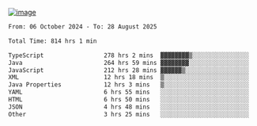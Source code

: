 
[![image](https://github.com/user-attachments/assets/3e37fcfd-5657-4b9d-95f6-80b564699e3f)](https://ayushmaurya.vercel.app)

<!--START_SECTION:waka-->

```txt
From: 06 October 2024 - To: 28 August 2025

Total Time: 814 hrs 1 min

TypeScript                 278 hrs 2 mins  ▓▓▓▓▓▓▓▓▒░░░░░░░░░░░░░░░░   34.01 %
Java                       264 hrs 59 mins ▓▓▓▓▓▓▓▓░░░░░░░░░░░░░░░░░   32.42 %
JavaScript                 212 hrs 28 mins ▓▓▓▓▓▓▒░░░░░░░░░░░░░░░░░░   25.99 %
XML                        12 hrs 18 mins  ▒░░░░░░░░░░░░░░░░░░░░░░░░   01.51 %
Java Properties            12 hrs 3 mins   ▒░░░░░░░░░░░░░░░░░░░░░░░░   01.47 %
YAML                       6 hrs 55 mins   ░░░░░░░░░░░░░░░░░░░░░░░░░   00.85 %
HTML                       6 hrs 50 mins   ░░░░░░░░░░░░░░░░░░░░░░░░░   00.84 %
JSON                       4 hrs 48 mins   ░░░░░░░░░░░░░░░░░░░░░░░░░   00.59 %
Other                      3 hrs 25 mins   ░░░░░░░░░░░░░░░░░░░░░░░░░   00.42 %
```

<!--END_SECTION:waka-->

<!--
**the-t3ch-wizard/the-t3ch-wizard** is a ✨ _special_ ✨ repository because its `README.md` (this file) appears on your GitHub profile.

Here are some ideas to get you started:

- 🔭 I’m currently working on ...
- 🌱 I’m currently learning ...
- 👯 I’m looking to collaborate on ...
- 🤔 I’m looking for help with ...
- 💬 Ask me about ...
- 📫 How to reach me: ...
- 😄 Pronouns: ...
- ⚡ Fun fact: ...
-->
